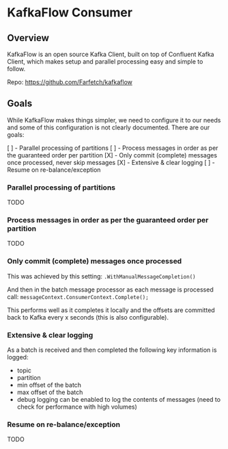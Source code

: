 # KafkaFlow Consumer

## Overview

KafkaFlow is an open source Kafka Client, built on top of Confluent Kafka Client, which makes setup and parallel processing easy and simple to follow.

Repo: https://github.com/Farfetch/kafkaflow

## Goals

While KafkaFlow makes things simpler, we need to configure it to our needs and some of this configuration is not clearly documented. There are our goals:

[ ] - Parallel processing of partitions
[ ] - Process messages in order as per the guaranteed order per partition
[X] - Only commit (complete) messages once processed, never skip messages
[X] - Extensive & clear logging
[ ] - Resume on re-balance/exception


### Parallel processing of partitions
TODO

### Process messages in order as per the guaranteed order per partition
TODO 

### Only commit (complete) messages once processed

This was achieved by this setting:
`.WithManualMessageCompletion()`

And then in the batch message processor as each message is processed call:
`messageContext.ConsumerContext.Complete();`

This performs well as it completes it locally and the offsets are committed back to Kafka every x seconds (this is also configurable).

### Extensive & clear logging

As a batch is received and then completed the following key information is logged:
- topic
- partition
- min offset of the batch
- max offset of the batch
- debug logging can be enabled to log the contents of messages (need to check for performance with high volumes)


### Resume on re-balance/exception
TODO


